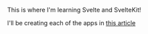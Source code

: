 This is where I'm learning Svelte and SvelteKit!

I'll be creating each of the apps in [this article](https://www.code-boost.com/top-10-web-apps-for-practice/)
